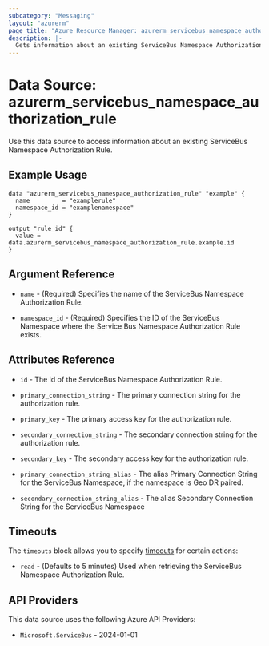```yaml
---
subcategory: "Messaging"
layout: "azurerm"
page_title: "Azure Resource Manager: azurerm_servicebus_namespace_authorization_rule"
description: |-
  Gets information about an existing ServiceBus Namespace Authorization Rule.
---
```


# Data Source: azurerm_servicebus_namespace_authorization_rule

Use this data source to access information about an existing ServiceBus Namespace Authorization Rule.

## Example Usage

```hcl
data "azurerm_servicebus_namespace_authorization_rule" "example" {
  name         = "examplerule"
  namespace_id = "examplenamespace"
}

output "rule_id" {
  value = data.azurerm_servicebus_namespace_authorization_rule.example.id
}
```

## Argument Reference

* `name` - (Required) Specifies the name of the ServiceBus Namespace Authorization Rule.

* `namespace_id` - (Required) Specifies the ID of the ServiceBus Namespace where the Service Bus Namespace Authorization Rule exists.

## Attributes Reference

* `id` - The id of the ServiceBus Namespace Authorization Rule.

* `primary_connection_string` - The primary connection string for the authorization rule.

* `primary_key` - The primary access key for the authorization rule.

* `secondary_connection_string` - The secondary connection string for the authorization rule.

* `secondary_key` - The secondary access key for the authorization rule.

* `primary_connection_string_alias` - The alias Primary Connection String for the ServiceBus Namespace, if the namespace is Geo DR paired.

* `secondary_connection_string_alias` - The alias Secondary Connection String for the ServiceBus Namespace

## Timeouts

The `timeouts` block allows you to specify [timeouts](https://www.terraform.io/language/resources/syntax#operation-timeouts) for certain actions:

* `read` - (Defaults to 5 minutes) Used when retrieving the ServiceBus Namespace Authorization Rule.

## API Providers
<!-- This section is generated, changes will be overwritten -->
This data source uses the following Azure API Providers:

* `Microsoft.ServiceBus` - 2024-01-01
